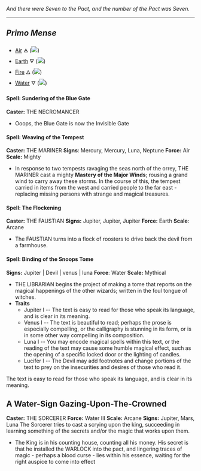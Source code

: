 _And there were Seven to the Pact, and the number of the Pact was Seven._

-----
## _Primo Mense_
- [Air](https://en.wikipedia.org/wiki/Air_(classical_element) "Air (classical element)") 🜁 ([![](https://upload.wikimedia.org/wikipedia/commons/thumb/3/3c/Alchemical_air_symbol_%28fixed_width%29.svg/24px-Alchemical_air_symbol_%28fixed_width%29.svg.png)](https://en.wikipedia.org/wiki/File:Alchemical_air_symbol_(fixed_width).svg))
- [Earth](https://en.wikipedia.org/wiki/Earth_(classical_element) "Earth (classical element)") 🜃 ([![](https://upload.wikimedia.org/wikipedia/commons/thumb/a/a5/Alchemical_earth_symbol_%28fixed_width%29.svg/24px-Alchemical_earth_symbol_%28fixed_width%29.svg.png)](https://en.wikipedia.org/wiki/File:Alchemical_earth_symbol_(fixed_width).svg))
- [Fire](https://en.wikipedia.org/wiki/Fire_(classical_element) "Fire (classical element)") 🜂 ([![](https://upload.wikimedia.org/wikipedia/commons/thumb/b/b2/Alchemical_fire_symbol_%28fixed_width%29.svg/24px-Alchemical_fire_symbol_%28fixed_width%29.svg.png)](https://en.wikipedia.org/wiki/File:Alchemical_fire_symbol_(fixed_width).svg))
- [Water](https://en.wikipedia.org/wiki/Water_(classical_element) "Water (classical element)") 🜄 ([![](https://upload.wikimedia.org/wikipedia/commons/thumb/b/b6/Alchemical_water_symbol_%28fixed_width%29.svg/24px-Alchemical_water_symbol_%28fixed_width%29.svg.png)](https://en.wikipedia.org/wiki/File:Alchemical_water_symbol_(fixed_width).svg))


#### Spell: Sundering of the Blue Gate
**Caster:** THE NECROMANCER
- Ooops, the Blue Gate is now the Invisible Gate
#### Spell: Weaving of the Tempest
**Caster:** THE MARINER
**Signs**: Mercury, Mercury, Luna, Neptune
**Force:** Air
**Scale:** Mighty
- In response to two tempests ravaging the seas north of the orrey, THE MARINER cast a mighty **Mastery of the Major Winds**; rousing a grand wind to carry away these storms. In the course of this, the tempest carried in items from the west and carried people to the far east - replacing missing persons with strange and magical treasures. 

#### Spell: The Flockening
**Caster:** THE FAUSTIAN
**Signs:** Jupiter, Jupiter, Jupiter 
**Force:** Earth
**Scale**: Arcane
- The FAUSTIAN turns into a flock of roosters to drive back the devil from a farmhouse.

#### Spell: Binding of the Snoops Tome
**Signs:** Jupiter | Devil | venus | luna
**Force**: Water
**Scale:** Mythical 
- THE LIBRARIAN begins the project of making a tome that reports on the magical happenings of the other wizards; written in the foul tongue of witches.
- **Traits**
	- Jupiter I -- The text is easy to read for those who speak its language, and is clear in its meaning.
	- Venus I -- The text is beautiful to read; perhaps the prose is especially compelling, or the calligraphy is stunning in its form, or is in some other way compelling in its composition.
	- Luna I -- You may encode magical spells within this text, or the reading of the text may cause some humble magical effect, such as the opening of a specific locked door or the lighting of candles.
	- Lucifer I -- The Devil may add footnotes and change portions of the text to prey on the insecurities and desires of those who read it.

The text is easy to read for those who speak its language, and is clear in its meaning.


## A Water-Sign Gazing-Upon-The-Crowned
**Caster:** THE SORCERER
**Force:** Water III
**Scale:** Arcane
**Signs:** Jupiter, Mars, Luna
The Sorcerer tries to cast a scrying upon the king, succeeding in learning something of the secrets and/or the magic that works upon them. 
- The King is in his counting house, counting all his money. His secret is that he installed the WARLOCK into the pact, and lingering traces of magic - perhaps a blood curse - lies within his essence, waiting for the right auspice to come into effect